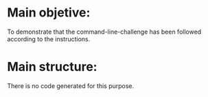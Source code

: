 # Main objetive:
To demonstrate that the command-line-challenge has been followed according to the instructions.

# Main structure:
There is no code generated for this purpose.
